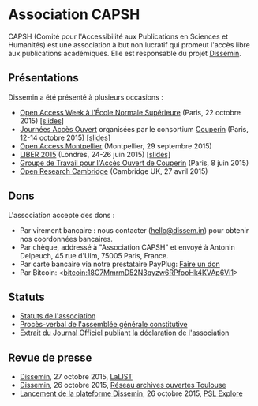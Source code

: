 Association CAPSH
=================

CAPSH (Comité pour l'Accessibilité aux Publications en Sciences et
Humanités) est une association à but non lucratif qui promeut l'accès
libre aux publications académiques. Elle est responsable du projet
[Dissemin](http://dissem.in).

Présentations <a id="presentations"></a>
-------------

Dissemin a été présenté à plusieurs occasions :

-   [Open Access Week à l'École Normale
    Supérieure](http://www.ens.fr/actualites/agenda/archives/article/conference-international-open?lang=fr)
    (Paris, 22 octobre 2015) [[slides]](files/slides-ens-2015.pdf)
-   [Journées Accès Ouvert](http://jao2015.sciencesconf.org/) organisées
    par le consortium [Couperin](http://www.couperin.org/) (Paris, 12-14
    octobre 2015) [[slides]](files/slides-jao-2015.pdf)
-   [Open Access Montpellier](http://oam.biu-montpellier.fr/)
    (Montpellier, 29 septembre 2015)
-   [LIBER 2015](http://www.liber2015.org.uk/) (Londres, 24-26 juin
    2015) [[slides]](files/slides-liber-2015.pdf)
-   [Groupe de Travail pour l'Accès Ouvert de
    Couperin](http://www.couperin.org/groupes-de-travail-et-projets-deap/open-access)
    (Paris, 8 juin 2015)
-   [Open Research Cambridge](https://twitter.com/openrescam) (Cambridge
    UK, 27 avril 2015)

<div id="dons" markdown="1" class="highlighter">
<div id="donate" markdown="1" class="highlighter">

Dons
----

L'association accepte des dons :

-   Par virement bancaire : nous contacter (hello@dissem.in) pour
    obtenir nos coordonnées bancaires.
-   Par chèque, addressé à "Association CAPSH" et envoyé à Antonin Delpeuch, 45 rue d'Ulm, 75005 Paris, France.
-   Par carte bancaire via notre prestataire PayPlug:
    <script type="text/javascript" src="https://www.payplug.com/static/button/scripts/payplug.js"></script>
    [Faire un don](https://www.payplug.com/p/I8fN)
-   Par Bitcoin:
    &lt;<a href="bitcoin:18C7MmrmD52N3qyzw6RPfpoHk4KVAp6Vi1">bitcoin:18C7MmrmD52N3qyzw6RPfpoHk4KVAp6Vi1</a>&gt;

</div>
</div>

Statuts <a id="statutes"></a><a id="statuts"></a>
-------

-   [Statuts de l'association](files/statuts.pdf)
-   [Procès-verbal de l'assemblée générale
    constitutive](files/pv-ag-constitutive.pdf)
-   [Extrait du Journal Officiel publiant la déclaration de
    l'association](files/extrait-jo.pdf)

Revue de presse <a id="press"></a><a id="revue"></a>
---------------

-   [Dissemin](http://lalist.inist.fr/?p=16052), 27 octobre 2015, [LaLIST](http://lalist.inist.fr/)
-   [Dissemin](https://openarchiv.hypotheses.org/3009), 26 octobre 2015,
    [Réseau archives ouvertes Toulouse](https://openarchiv.hypotheses.org/)
-   [Lancement de la plateforme
    Dissemin](https://explore.univ-psl.fr/fr/actualit%C3%A9s/lancement-de-la-plateforme-dissemin),
    26 octobre 2015, [PSL Explore](https://explore.univ-psl.fr/fr)

